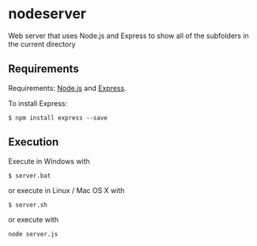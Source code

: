 # nodeserver
Web server that uses Node.js and Express to show all of the subfolders in the current directory

## Requirements
Requirements: [Node.js](https://nodejs.org/) and [Express](https://expressjs.com/).

To install Express:
```
$ npm install express --save
```
## Execution
Execute in Windows with
```
$ server.bat
```
or execute in Linux / Mac OS X with
```
$ server.sh
```
or execute with
```
node server.js
```